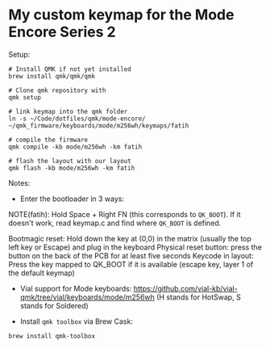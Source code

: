 # My custom keymap for the Mode Encore Series 2

Setup:


```
# Install QMK if not yet installed
brew install qmk/qmk/qmk

# Clone qmk repository with 
qmk setup

# link keymap into the qmk folder
ln -s ~/Code/dotfiles/qmk/mode-encore/ ~/qmk_firmware/keyboards/mode/m256wh/keymaps/fatih

# compile the firmware
qmk compile -kb mode/m256wh -km fatih

# flash the layout with our layout
qmk flash -kb mode/m256wh -km fatih
```

Notes:

* Enter the bootloader in 3 ways:

NOTE(fatih): Hold Space + Right FN (this corresponds to `QK_BOOT`). If it
doesn't work, read keymap.c and find where `QK_BOOT` is defined. 

Bootmagic reset: Hold down the key at (0,0) in the matrix (usually the top left key or Escape) and plug in the keyboard
Physical reset button: press the button on the back of the PCB for at least five seconds
Keycode in layout: Press the key mapped to QK_BOOT if it is available (escape key, layer 1 of the default keymap)

* Vial support for Mode keyboards: https://github.com/vial-kb/vial-qmk/tree/vial/keyboards/mode/m256wh (H stands for HotSwap, S stands for Soldered)

* Install `qmk toolbox` via Brew Cask:

```
brew install qmk-toolbox
```

